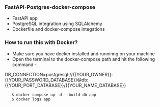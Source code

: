 ### FastAPI-Postgres-docker-compose ##

* FastAPI app 
* PostgreSQL integration using SQLAlchemy
* Dockerfile and docker-compose integations




### How to run this with Docker? ###
* Make sure you have docker installed and runninng on your machine
* Open the terminal to the docker-compose path and hit the following command - 

DB_CONNECTION=postgresql://{{YOUR_OWNER}}:{{YOUR_PASSWORD_DATABASE}}@db:{{YOUR_PORT_DATABASE}}/{{YOUR_NAME_DATABASE}}
 ```
    $ docker-compose up -d --build db app
    $ docker logs app
 ```